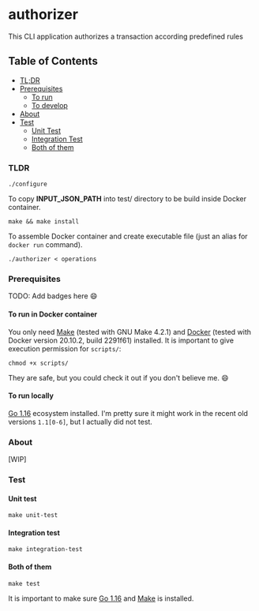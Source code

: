 # authorizer
This CLI application authorizes a transaction according predefined rules

## Table of Contents
* [TL;DR](#tldr)
* [Prerequisites](#prerequisites)
    * [To run](#to-run-in-docker-container)
    * [To develop](#to-run-locally)
* [About](#about)
* [Test](#test)
  * [Unit Test](#unit-test)
  * [Integration Test](#integration-test)
  * [Both of them](#both-of-them)

### TLDR
``` shell
./configure
```
To copy **INPUT_JSON_PATH** into test/ directory to be build inside Docker container.
``` shell
make && make install
```
To assemble Docker container and create executable file (just an alias for `docker run` command).
``` shell
./authorizer < operations
```

### Prerequisites
TODO: Add badges here :smile: 

#### To run in Docker container
You only need [Make](https://www.gnu.org/software/make/) (tested with GNU Make 4.2.1) and [Docker](https://www.docker.com/) (tested with Docker version 20.10.2, build 2291f61)  installed. It is important to give execution permission for `scripts/`:
``` shell
chmod +x scripts/
```
They are safe, but you could check it out if you don't believe me. :smile:
#### To run locally
[Go 1.16](https://golang.org/dl/) ecosystem installed. I'm pretty sure it might work in the recent old versions `1.1[0-6]`, but I actually did not test.

### About
[WIP]


### Test
#### Unit test
``` shell
make unit-test
```
#### Integration test
``` shell
make integration-test
```
#### Both of them
``` shell
make test
```
It is important to make sure [Go 1.16](https://golang.org/dl/) and [Make](https://www.gnu.org/software/make/) is installed.